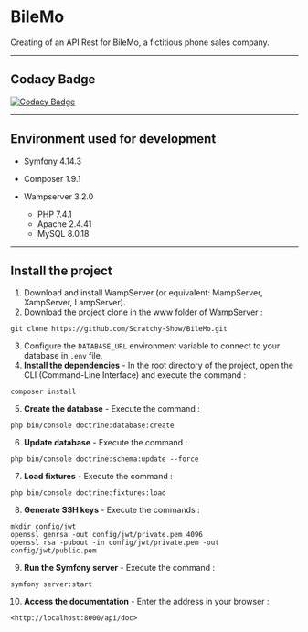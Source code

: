 # BileMo

Creating of an API Rest for BileMo, a fictitious phone sales company.

------------------------------------------------------------------------------------------------------------------------------------------

## Codacy Badge
[![Codacy Badge](https://app.codacy.com/project/badge/Grade/02618234586b4420baaa0a602c86a9ac)](https://www.codacy.com/manual/Scratchy-Show/BileMo?utm_source=github.com&amp;utm_medium=referral&amp;utm_content=Scratchy-Show/BileMo&amp;utm_campaign=Badge_Grade)

------------------------------------------------------------------------------------------------------------------------------------------
## Environment used for development

* Symfony 4.14.3

* Composer 1.9.1

* Wampserver 3.2.0
    * PHP 7.4.1
    * Apache 2.4.41
    * MySQL 8.0.18
    
------------------------------------------------------------------------------------------------------------------------------------------

## Install the project

1. Download and install WampServer (or equivalent: MampServer, XampServer, LampServer).
2. Download the project clone in the www folder of WampServer :
```
git clone https://github.com/Scratchy-Show/BileMo.git
```

3. Configure the `DATABASE_URL` environment variable to connect to your database in `.env` file.
4. **Install the dependencies** - In the root directory of the project, open the CLI (Command-Line Interface) and execute the command :
```
composer install
```

5. **Create the database** - Execute the command :
```
php bin/console doctrine:database:create
```

6. **Update database** - Execute the command :
```
php bin/console doctrine:schema:update --force
```

7. **Load fixtures** - Execute the command :
```
php bin/console doctrine:fixtures:load
```

8. **Generate SSH keys** - Execute the commands :
```
mkdir config/jwt
openssl genrsa -out config/jwt/private.pem 4096
openssl rsa -pubout -in config/jwt/private.pem -out config/jwt/public.pem
```

9. **Run the Symfony server** - Execute the command :
```
symfony server:start
```

10. **Access the documentation** - Enter the address  in your browser :
```
<http://localhost:8000/api/doc>
```
